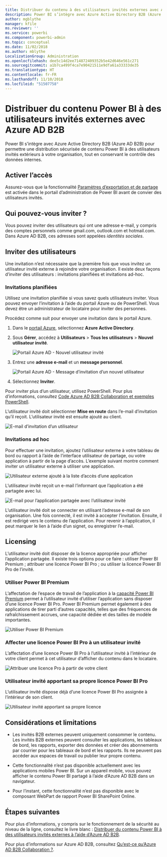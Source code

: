 ```yaml
---
title: Distribuer du contenu à des utilisateurs invités externes avec Azure AD B2B
description: Power BI s’intègre avec Azure Active Directory B2B (Azure AD B2B) pour permettre une distribution sécurisée de contenu Power BI à des utilisateurs invités extérieurs à l’organisation.
author: mgblythe
manager: kfile
ms.reviewer: ''
ms.service: powerbi
ms.component: powerbi-admin
ms.topic: conceptual
ms.date: 11/02/2018
ms.author: mblythe
LocalizationGroup: Administration
ms.openlocfilehash: dee5c14d2ee714872409352b5e42d646e561c271
ms.sourcegitcommit: a1b7ca499f4ca7e90421511e9dfa61a33333de35
ms.translationtype: HT
ms.contentlocale: fr-FR
ms.lasthandoff: 11/10/2018
ms.locfileid: "51507758"
---
```

# <a name="distribute-power-bi-content-to-external-guest-users-with-azure-ad-b2b"></a>Distribuer du contenu Power BI à des utilisateurs invités externes avec Azure AD B2B

Power BI s’intègre avec Azure Active Directory B2B (Azure AD B2B) pour permettre une distribution sécurisée de contenu Power BI à des utilisateurs invités extérieurs à votre organisation, tout en conservant le contrôle des données internes.

## <a name="enable-access"></a>Activer l’accès

Assurez-vous que la fonctionnalité [Paramètres d’exportation et de partage](service-admin-portal.md#export-and-sharing-settings) est activée dans le portail d’administration de Power BI avant de convier des utilisateurs invités.

## <a name="who-can-you-invite"></a>Qui pouvez-vous inviter ?

Vous pouvez inviter des utilisateurs qui ont une adresse e-mail, y compris des comptes personnels comme gmail.com, outlook.com et hotmail.com. Dans Azure AD B2B, ces adresses sont appelées *identités sociales*.

## <a name="invite-guest-users"></a>Inviter des utilisateurs

Une invitation n’est nécessaire que la première fois que vous invitez un utilisateur invité externe à rejoindre votre organisation. Il existe deux façons d’inviter des utilisateurs : invitations planifiées et invitations ad-hoc.

### <a name="planned-invites"></a>Invitations planifiées

Utilisez une invitation planifiée si vous savez quels utilisateurs inviter. Vous pouvez envoyer l’invitation à l’aide du portail Azure ou de PowerShell. Vous devez être un administrateur de locataire pour inviter des personnes.

Procédez comme suit pour envoyer une invitation dans le portail Azure.

1. Dans le [portail Azure](https://portal.azure.com), sélectionnez **Azure Active Directory**.

1. Sous **Gérer**, accédez à **Utilisateurs** > **Tous les utilisateurs** > **Nouvel utilisateur invité**.

    ![Portail Azure AD - Nouvel utilisateur invité](media/service-admin-azure-ad-b2b/azuread-portal-new-guest-user.png)

1. Entrez une **adresse e-mail** et un **message personnel**.

    ![Portail Azure AD - Message d’invitation d’un nouvel utilisateur](media/service-admin-azure-ad-b2b/azuread-portal-invite-message.png)

1. Sélectionnez **Inviter**.

Pour inviter plus d’un utilisateur, utilisez PowerShell. Pour plus d’informations, consultez [Code Azure AD B2B Collaboration et exemples PowerShell](/azure/active-directory/b2b/code-samples/).

L’utilisateur invité doit sélectionner **Mise en route** dans l’e-mail d’invitation qu’il reçoit. L’utilisateur invité est ensuite ajouté au client.

![E-mail d’invitation d’un utilisateur](media/service-admin-azure-ad-b2b/guest-user-invite-email.png)

### <a name="ad-hoc-invites"></a>Invitations ad hoc

Pour effectuer une invitation, ajoutez l’utilisateur externe à votre tableau de bord ou rapport à l’aide de l’interface utilisateur de partage, ou votre application à partir de la page d’accès. L’exemple suivant montre comment inviter un utilisateur externe à utiliser une application.

![Utilisateur externe ajouté à la liste d’accès d’une application](media/service-admin-azure-ad-b2b/power-bi-app-access.png)

L’utilisateur invité reçoit un e-mail l’informant que l’application a été partagée avec lui.

![E-mail pour l’application partagée avec l’utilisateur invité](media/service-admin-azure-ad-b2b/guest-user-invite-email2.png)

L’utilisateur invité doit se connecter en utilisant l’adresse e-mail de son organisation. Une fois connecté, il est invité à accepter l’invitation. Ensuite, il est redirigé vers le contenu de l’application. Pour revenir à l’application, il peut marquer le lien à l’aide d’un signet, ou enregistrer l’e-mail.

## <a name="licensing"></a>Licensing

L’utilisateur invité doit disposer de la licence appropriée pour afficher l’application partagée. Il existe trois options pour ce faire : utiliser Power BI Premium ; attribuer une licence Power BI Pro ; ou utiliser la licence Power BI Pro de l’invité.

### <a name="use-power-bi-premium"></a>Utiliser Power BI Premium

L’affectation de l’espace de travail de l’application à la [capacité Power BI Premium](service-premium.md) permet à l’utilisateur invité d’utiliser l’application sans disposer d’une licence Power BI Pro. Power BI Premium permet également à des applications de tirer parti d’autres capacités, telles que des fréquences de rafraîchissement accrues, une capacité dédiée et des tailles de modèle importantes.

![Utiliser Power BI Premium](media/service-admin-azure-ad-b2b/license-approach1.png)

### <a name="assign-a-power-bi-pro-license-to-guest-user"></a>Affecter une licence Power BI Pro à un utilisateur invité

L’affectation d’une licence Power BI Pro à l’utilisateur invité à l’intérieur de votre client permet à cet utilisateur d’afficher du contenu dans le locataire.

![Attribuer une licence Pro à partir de votre client](media/service-admin-azure-ad-b2b/license-approach2.png)

### <a name="guest-user-brings-their-own-power-bi-pro-license"></a>Utilisateur invité apportant sa propre licence Power BI Pro

L’utilisateur invité dispose déjà d’une licence Power BI Pro assignée à l’intérieur de son client.

![Utilisateur invité apportant sa propre licence](media/service-admin-azure-ad-b2b/license-approach3.png)

## <a name="considerations-and-limitations"></a>Considérations et limitations

* Les invités B2B externes peuvent uniquement consommer le contenu. Les invités B2B externes peuvent consulter les applications, les tableaux de bord, les rapports, exporter des données et créer des abonnements par courrier pour les tableaux de bord et les rapports. Ils ne peuvent pas accéder aux espaces de travail ou publier leur propre contenu.

* Cette fonctionnalité n’est pas disponible actuellement avec les applications mobiles Power BI. Sur un appareil mobile, vous pouvez afficher le contenu Power BI partagé à l’aide d’Azure AD B2B dans un navigateur.

* Pour l’instant, cette fonctionnalité n’est pas disponible avec le composant WebPart de rapport Power BI SharePoint Online.

## <a name="next-steps"></a>Étapes suivantes

Pour plus d’informations, y compris sur le fonctionnement de la sécurité au niveau de la ligne, consultez le livre blanc : [Distribuer du contenu Power BI à des utilisateurs invités externes à l’aide d’Azure AD B2B](https://aka.ms/powerbi-b2b-whitepaper).

Pour plus d’informations sur Azure AD B2B, consultez [Qu’est-ce qu’Azure AD B2B Collaboration ?](/azure/active-directory/active-directory-b2b-what-is-azure-ad-b2b/).
